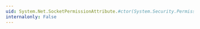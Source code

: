 ```yaml
---
uid: System.Net.SocketPermissionAttribute.#ctor(System.Security.Permissions.SecurityAction)
internalonly: False
---
```

